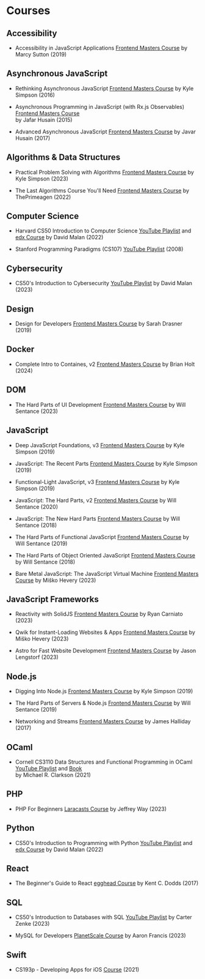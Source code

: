 # Courses

## Accessibility

- Accessibility in JavaScript Applications
[Frontend Masters Course](https://frontendmasters.com/courses/javascript-accessibility/) by Marcy Sutton (2019)

## Asynchronous JavaScript

- Rethinking Asynchronous JavaScript
[Frontend Masters Course](https://frontendmasters.com/courses/rethinking-async-js/) by Kyle Simpson (2016)

- Asynchronous Programming in JavaScript (with Rx.js Observables)
[Frontend Masters Course](https://frontendmasters.com/courses/asynchronous-javascript/) <br/> by Jafar Husain (2015)

- Advanced Asynchronous JavaScript
[Frontend Masters Course](https://frontendmasters.com/courses/advanced-async-js/) by Javar Husain (2017)

## Algorithms & Data Structures

- Practical Problem Solving with Algorithms
[Frontend Masters Course](https://frontendmasters.com/courses/algorithms-practice/) by Kyle Simpson (2023)

- The Last Algorithms Course You'll Need
[Frontend Masters Course](https://frontendmasters.com/courses/algorithms/) by ThePrimeagen (2022)

## Computer Science

- Harvard CS50 Introduction to Computer Science
[YouTube Playlist](https://www.youtube.com/playlist?list=PLhQjrBD2T380F_inVRXMIHCqLaNUd7bN4) and
[edx Course](https://www.edx.org/course/introduction-computer-science-harvardx-cs50x) by David Malan (2022)

- Stanford Programming Paradigms (CS107)
[YouTube Playlist](https://www.youtube.com/playlist?list=PL9D558D49CA734A02) (2008)

## Cybersecurity

- CS50's Introduction to Cybersecurity 
[YouTube Playlist](https://youtube.com/playlist?list=PLhQjrBD2T383Cqo5I1oRrbC1EKRAKGKUE&si=axuKfScWe2EIzpqU) by David Malan (2023)

## Design

- Design for Developers
[Frontend Masters Course](https://frontendmasters.com/courses/design-for-developers/) by Sarah Drasner (2019)

## Docker

- Complete Intro to Containes, v2
[Frontend Masters Course](https://frontendmasters.com/courses/complete-intro-containers-v2/) by Brian Holt (2024)

## DOM

- The Hard Parts of UI Development
[Frontend Masters Course](https://frontendmasters.com/courses/hard-parts-ui-dev/) by Will Sentance (2023)

## JavaScript

- Deep JavaScript Foundations, v3
[Frontend Masters Course](https://frontendmasters.com/courses/deep-javascript-v3/) by Kyle Simpson (2019)

- JavaScript: The Recent Parts
[Frontend Masters Course](https://frontendmasters.com/courses/js-recent-parts/) by Kyle Simpson (2019)

- Functional-Light JavaScript, v3
[Frontend Masters Course](https://frontendmasters.com/courses/functional-javascript-v3/) by Kyle Simpson (2019)

- JavaScript: The Hard Parts, v2
[Frontend Masters Course](https://frontendmasters.com/courses/javascript-hard-parts-v2/) by Will Sentance (2020)

- JavaScript: The New Hard Parts
[Frontend Masters Course](https://frontendmasters.com/courses/javascript-new-hard-parts/) by Will Sentance (2018)

- The Hard Parts of Functional JavaScript
[Frontend Masters Course](https://frontendmasters.com/courses/functional-js-fundamentals/) by Will Sentance (2019)

- The Hard Parts of Object Oriented JavaScript
[Frontend Masters Course](https://frontendmasters.com/courses/object-oriented-js/) by Will Sentance (2018)

- Bare Metal JavaScript: The JavaScript Virtual Machine
[Frontend Masters Course](https://frontendmasters.com/courses/javascript-cpu-vm/) by Miško Hevery (2023)

## JavaScript Frameworks

- Reactivity with SolidJS
[Frontend Masters Course](https://frontendmasters.com/courses/reactivity-solidjs/) by Ryan Carniato (2023)

- Qwik for Instant-Loading Websites & Apps
[Frontend Masters Course](https://frontendmasters.com/courses/qwik/) by Miško Hevery (2023)

- Astro for Fast Website Development
[Frontend Masters Course](https://frontendmasters.com/courses/astro/) by Jason Lengstorf (2023)

## Node.js

- Digging Into Node.js
[Frontend Masters Course](https://frontendmasters.com/courses/digging-into-node/) by Kyle Simpson (2019)

- The Hard Parts of Servers & Node.js
[Frontend Masters Course](https://frontendmasters.com/courses/servers-node-js/) by Will Sentance (2019)

- Networking and Streams
[Frontend Masters Course](https://frontendmasters.com/courses/networking-streams/) by James Halliday (2017)

## OCaml

- Cornell CS3110 Data Structures and Functional Programming in OCaml
[YouTube Playlist](https://www.youtube.com/playlist?list=PLre5AT9JnKShBOPeuiD9b-I4XROIJhkIU) and
[Book](https://cs3110.github.io/textbook/cover.html) <br/> by Michael R. Clarkson (2021)

## PHP

- PHP For Beginners 
[Laracasts Course](https://laracasts.com/series/php-for-beginners-2023-edition) by Jeffrey Way (2023)

## Python

- CS50's Introduction to Programming with Python
[YouTube Playlist](https://www.youtube.com/playlist?list=PLhQjrBD2T3817j24-GogXmWqO5Q5vYy0V) and
[edx Course](https://www.edx.org/course/cs50s-introduction-to-programming-with-python) by David Malan (2022)

## React

- The Beginner's Guide to React
[egghead Course](https://egghead.io/courses/the-beginner-s-guide-to-react) by Kent C. Dodds (2017)

## SQL

- CS50's Introduction to Databases with SQL
[YouTube Playlist](https://youtube.com/playlist?list=PLhQjrBD2T382v1MBjNOhPu9SiJ1fsD4C0&si=EScJEUYpkoxarbWN) by Carter Zenke (2023)

- MySQL for Developers 
[PlanetScale Course](https://planetscale.com/learn/courses/mysql-for-developers) by Aaron Francis (2023)

## Swift

- CS193p - Developing Apps for iOS
[Course](https://cs193p.sites.stanford.edu/) (2021)